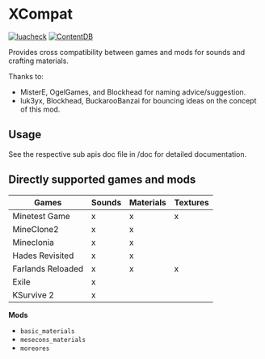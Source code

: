 # XCompat

[![luacheck](https://github.com/mt-mods/xcompat/workflows/luacheck/badge.svg)](https://github.com/mt-mods/xcompat/actions)
[![ContentDB](https://content.minetest.net/packages/mt-mods/xcompat/shields/downloads/)](https://content.minetest.net/packages/mt-mods/xcompat/)

Provides cross compatibility between games and mods for sounds and crafting materials.

Thanks to:
* MisterE, OgelGames, and Blockhead for naming advice/suggestion.
* luk3yx, Blockhead, BuckarooBanzai for bouncing ideas on the concept of this mod.

## Usage

See the respective sub apis doc file in /doc for detailed documentation.

## Directly supported games and mods

| Games             | Sounds    | Materials | Textures  |
| ----------------- | --------- | --------- | --------- |
| Minetest Game     | x         | x         | x         |
| MineClone2        | x         | x         |           |
| Mineclonia        | x         | x         |           |
| Hades Revisited   | x         | x         |           |
| Farlands Reloaded | x         | x         | x         |
| Exile             | x         |           |           |
| KSurvive 2        | x         |           |           |

**Mods**
* `basic_materials`
* `mesecons_materials`
* `moreores`

